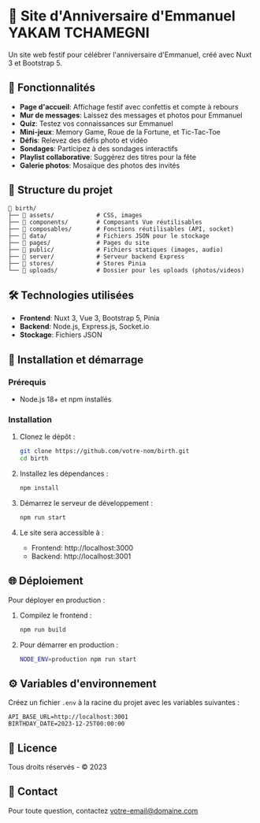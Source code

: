 # 🎂 Site d'Anniversaire d'Emmanuel YAKAM TCHAMEGNI

Un site web festif pour célébrer l'anniversaire d'Emmanuel, créé avec Nuxt 3 et Bootstrap 5.

## 🌟 Fonctionnalités

- **Page d'accueil**: Affichage festif avec confettis et compte à rebours
- **Mur de messages**: Laissez des messages et photos pour Emmanuel
- **Quiz**: Testez vos connaissances sur Emmanuel
- **Mini-jeux**: Memory Game, Roue de la Fortune, et Tic-Tac-Toe
- **Défis**: Relevez des défis photo et vidéo
- **Sondages**: Participez à des sondages interactifs
- **Playlist collaborative**: Suggérez des titres pour la fête
- **Galerie photos**: Mosaïque des photos des invités

## 🧱 Structure du projet

```
📁 birth/
├── 📁 assets/            # CSS, images
├── 📁 components/        # Composants Vue réutilisables
├── 📁 composables/       # Fonctions réutilisables (API, socket)
├── 📁 data/              # Fichiers JSON pour le stockage
├── 📁 pages/             # Pages du site
├── 📁 public/            # Fichiers statiques (images, audio)
├── 📁 server/            # Serveur backend Express
├── 📁 stores/            # Stores Pinia
└── 📁 uploads/           # Dossier pour les uploads (photos/videos)
```

## 🛠️ Technologies utilisées

- **Frontend**: Nuxt 3, Vue 3, Bootstrap 5, Pinia
- **Backend**: Node.js, Express.js, Socket.io
- **Stockage**: Fichiers JSON

## 🚀 Installation et démarrage

### Prérequis
- Node.js 18+ et npm installés

### Installation

1. Clonez le dépôt :
   ```bash
   git clone https://github.com/votre-nom/birth.git
   cd birth
   ```

2. Installez les dépendances :
   ```bash
   npm install
   ```

3. Démarrez le serveur de développement :
   ```bash
   npm run start
   ```

4. Le site sera accessible à :
   - Frontend: http://localhost:3000
   - Backend: http://localhost:3001

## 🌐 Déploiement

Pour déployer en production :

1. Compilez le frontend :
   ```bash
   npm run build
   ```

2. Pour démarrer en production :
   ```bash
   NODE_ENV=production npm run start
   ```

## ⚙️ Variables d'environnement

Créez un fichier `.env` à la racine du projet avec les variables suivantes :

```
API_BASE_URL=http://localhost:3001
BIRTHDAY_DATE=2023-12-25T00:00:00
```

## 📝 Licence

Tous droits réservés - © 2023

## 🤝 Contact

Pour toute question, contactez [votre-email@domaine.com](mailto:votre-email@domaine.com)
